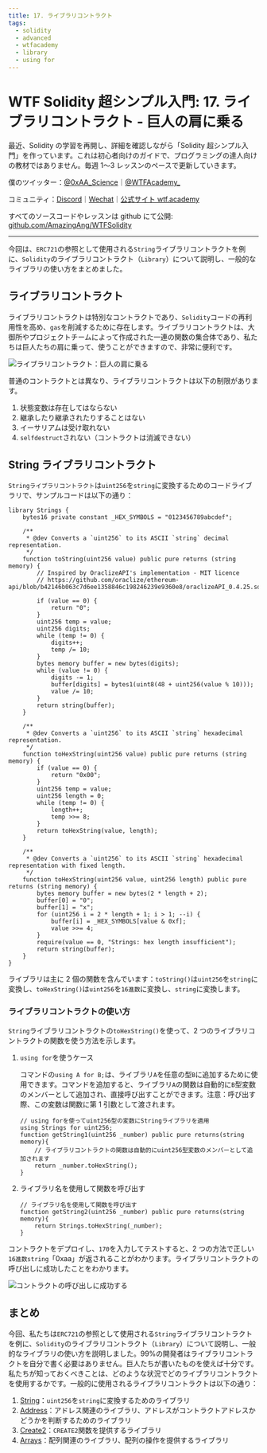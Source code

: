 ```yaml
---
title: 17. ライブラリコントラクト
tags:
  - solidity
  - advanced
  - wtfacademy
  - library
  - using for
---
```


# WTF Solidity 超シンプル入門: 17. ライブラリコントラクト - 巨人の肩に乗る

最近、Solidity の学習を再開し、詳細を確認しながら「Solidity 超シンプル入門」を作っています。これは初心者向けのガイドで、プログラミングの達人向けの教材ではありません。毎週 1〜3 レッスンのペースで更新していきます。

僕のツイッター：[@0xAA_Science](https://twitter.com/0xAA_Science)｜[@WTFAcademy\_](https://twitter.com/WTFAcademy_)

コミュニティ：[Discord](https://discord.gg/5akcruXrsk)｜[Wechat](https://docs.google.com/forms/d/e/1FAIpQLSe4KGT8Sh6sJ7hedQRuIYirOoZK_85miz3dw7vA1-YjodgJ-A/viewform?usp=sf_link)｜[公式サイト wtf.academy](https://wtf.academy)

すべてのソースコードやレッスンは github にて公開: [github.com/AmazingAng/WTFSolidity](https://github.com/AmazingAng/WTFSolidity)

---

今回は、`ERC721`の参照として使用される`String`ライブラリコントラクトを例に、`Solidity`のライブラリコントラクト（`Library`）について説明し、一般的なライブラリの使い方をまとめました。

## ライブラリコントラクト

ライブラリコントラクトは特別なコントラクトであり、`Solidity`コードの再利用性を高め、`gas`を削減するために存在します。ライブラリコントラクトは、大御所やプロジェクトチームによって作成された一連の関数の集合体であり、私たちは巨人たちの肩に乗って、使うことができますので、非常に便利です。

![ライブラリコントラクト：巨人の肩に乗る](https://images.mirror-media.xyz/publication-images/HJC0UjkALdrL8a2BmAE2J.jpeg?height=300&width=388)

普通のコントラクトとは異なり、ライブラリコントラクトは以下の制限があります。

1. 状態変数は存在してはならない
2. 継承したり継承されたりすることはない
3. イーサリアムは受け取れない
4. `selfdestruct`されない（コントラクトは消滅できない）

## String ライブラリコントラクト

`Stringライブラリコントラクト`は`uint256`を`string`に変換するためのコードライブラリで、サンプルコードは以下の通り：

```solidity
library Strings {
    bytes16 private constant _HEX_SYMBOLS = "0123456789abcdef";

    /**
     * @dev Converts a `uint256` to its ASCII `string` decimal representation.
     */
    function toString(uint256 value) public pure returns (string memory) {
        // Inspired by OraclizeAPI's implementation - MIT licence
        // https://github.com/oraclize/ethereum-api/blob/b42146b063c7d6ee1358846c198246239e9360e8/oraclizeAPI_0.4.25.sol

        if (value == 0) {
            return "0";
        }
        uint256 temp = value;
        uint256 digits;
        while (temp != 0) {
            digits++;
            temp /= 10;
        }
        bytes memory buffer = new bytes(digits);
        while (value != 0) {
            digits -= 1;
            buffer[digits] = bytes1(uint8(48 + uint256(value % 10)));
            value /= 10;
        }
        return string(buffer);
    }

    /**
     * @dev Converts a `uint256` to its ASCII `string` hexadecimal representation.
     */
    function toHexString(uint256 value) public pure returns (string memory) {
        if (value == 0) {
            return "0x00";
        }
        uint256 temp = value;
        uint256 length = 0;
        while (temp != 0) {
            length++;
            temp >>= 8;
        }
        return toHexString(value, length);
    }

    /**
     * @dev Converts a `uint256` to its ASCII `string` hexadecimal representation with fixed length.
     */
    function toHexString(uint256 value, uint256 length) public pure returns (string memory) {
        bytes memory buffer = new bytes(2 * length + 2);
        buffer[0] = "0";
        buffer[1] = "x";
        for (uint256 i = 2 * length + 1; i > 1; --i) {
            buffer[i] = _HEX_SYMBOLS[value & 0xf];
            value >>= 4;
        }
        require(value == 0, "Strings: hex length insufficient");
        return string(buffer);
    }
}
```

ライブラリは主に 2 個の関数を含んでいます：`toString()`は`uint256`を`string`に変換し、`toHexString()`は`uint256`を`16進数`に変換し、`string`に変換します。

### ライブラリコントラクトの使い方

`String`ライブラリコントラクトの`toHexString()`を使って、2 つのライブラリコントラクトの関数を使う方法を示します。

1. `using for`を使うケース

   コマンドの`using A for B;`は、ライブラリ`A`を任意の型`B`に追加するために使用できます。コマンドを追加すると、ライブラリ`A`の関数は自動的に`B`型変数のメンバーとして追加され、直接呼び出すことができます。注意：呼び出す際、この変数は関数に第 1 引数として渡されます。

   ```solidity
   // using forを使ってuint256型の変数にStringライブラリを適用
   using Strings for uint256;
   function getString1(uint256 _number) public pure returns(string memory){
       // ライブラリコントラクトの関数は自動的にuint256型変数のメンバーとして追加されます
       return _number.toHexString();
   }
   ```

2. ライブラリ名を使用して関数を呼び出す

   ```solidity
   // ライブラリ名を使用して関数を呼び出す
   function getString2(uint256 _number) public pure returns(string memory){
       return Strings.toHexString(_number);
   }
   ```

コントラクトをデプロイし、`170`を入力してテストすると、2 つの方法で正しい`16進数string`「0xaa」が返されることがわかります。ライブラリコントラクトの呼び出しに成功したことをわかります。

![コントラクトの呼び出しに成功する](https://images.mirror-media.xyz/publication-images/bzB_JDC9f5VWHRjsjQyQa.png?height=750&width=580)

## まとめ

今回、私たちは`ERC721`の参照として使用される`String`ライブラリコントラクトを例に、`Solidity`のライブラリコントラクト（`Library`）について説明し、一般的なライブラリの使い方を説明しました。99%の開発者はライブラリコントラクトを自分で書く必要はありません。巨人たちが書いたものを使えば十分です。私たちが知っておくべきことは、どのような状況でどのライブラリコントラクトを使用するかです。一般的に使用されるライブラリコントラクトは以下の通り：

1. [String](https://github.com/OpenZeppelin/openzeppelin-contracts/blob/4a9cc8b4918ef3736229a5cc5a310bdc17bf759f/contracts/utils/Strings.sol)：`uint256`を`string`に変換するためのライブラリ
2. [Address](https://github.com/OpenZeppelin/openzeppelin-contracts/blob/4a9cc8b4918ef3736229a5cc5a310bdc17bf759f/contracts/utils/Address.sol)：アドレス関連のライブラリ、アドレスがコントラクトアドレスかどうかを判断するためのライブラリ
3. [Create2](https://github.com/OpenZeppelin/openzeppelin-contracts/blob/4a9cc8b4918ef3736229a5cc5a310bdc17bf759f/contracts/utils/Create2.sol)：`CREATE2`関数を提供するライブラリ
4. [Arrays](https://github.com/OpenZeppelin/openzeppelin-contracts/blob/4a9cc8b4918ef3736229a5cc5a310bdc17bf759f/contracts/utils/Arrays.sol)：配列関連のライブラリ、配列の操作を提供するライブラリ
